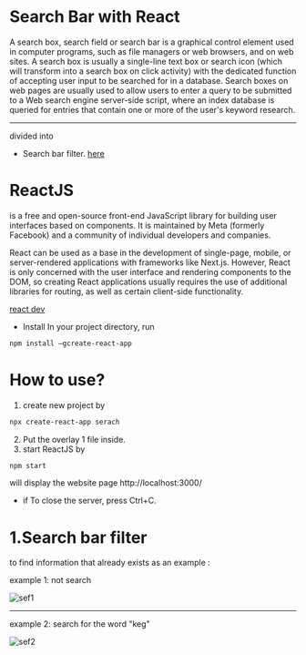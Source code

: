# Search Bar with React
A search box, search field or search bar is a graphical control element used in computer programs, such as file managers or web browsers, and on web sites. A search box is usually a single-line text box or search icon (which will transform into a search box on click activity) with the dedicated function of accepting user input to be searched for in a database. Search boxes on web pages are usually used to allow users to enter a query to be submitted to a Web search engine server-side script, where an index database is queried for entries that contain one or more of the user's keyword research.

---

divided into

- Search bar filter. [here](#1search-bar-filter)


# ReactJS
 is a free and open-source front-end JavaScript library for building user interfaces based on components. It is maintained by Meta (formerly Facebook) and a community of individual developers and companies.
 
React can be used as a base in the development of single-page, mobile, or server-rendered applications with frameworks like Next.js. However, React is only concerned with the user interface and rendering components to the DOM, so creating React applications usually requires the use of additional libraries for routing, as well as certain client-side functionality.

[react dev](https://react.dev/)

* Install
In your project directory, run

```bash
npm install –gcreate-react-app
```

# How to use?
1. create new project by

```bash
npx create-react-app serach
```

2. Put the overlay 1 file inside.
3. start ReactJS by

```bash
npm start
```

will display the website page http://localhost:3000/

* if To close the server, press Ctrl+C.

# 1.Search bar filter
to find information that already exists as an example :

example 1: not search 

![sef1](https://user-images.githubusercontent.com/94011063/231952098-f7b37c51-bce9-4f54-859c-31e4f384f36d.jpg)

---

example 2: search for the word "keg"

![sef2](https://user-images.githubusercontent.com/94011063/231952104-d693e7c0-7468-4bb5-8e20-fb50e713e2f1.jpg)


